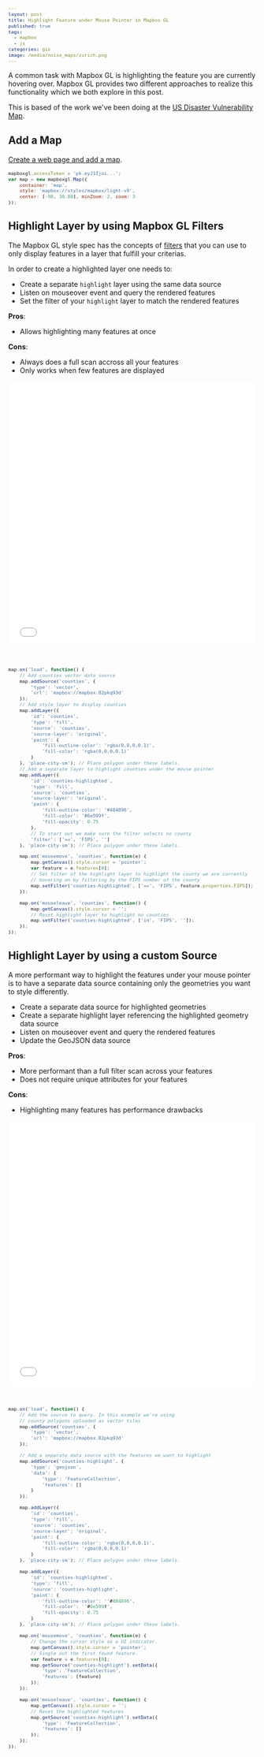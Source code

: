 ```yaml
---
layout: post
title: Highlight Feature under Mouse Pointer in Mapbox GL
published: true
tags:
  - mapbox
  - js
categories: gis
image: /media/noise_maps/zurich.png
---
```

A common task with Mapbox GL is highlighting the feature you are currently
hovering over. Mapbox GL provides two different approaches to realize this functionality which we both explore in this
post.

This is based of the work we've been doing at the [US Disaster Vulnerability Map](https://ccusa.github.io/Disaster_Vulnerability_Map/#3/38.91/-76.92).

<style>
pre {
  font-size: 0.8em;
}
</style>

## Add a Map

[Create a web page and add a map](https://www.mapbox.com/mapbox-gl-js/examples/).

```js
mapboxgl.accessToken = 'pk.eyJ1Ijoi...';
var map = new mapboxgl.Map({
    container: 'map',
    style: 'mapbox://styles/mapbox/light-v9',
    center: [-98, 38.88], minZoom: 2, zoom: 3
});
```

## Highlight Layer by using Mapbox GL Filters

The Mapbox GL style spec has the concepts of [filters](https://www.mapbox.com/mapbox-gl-js/style-spec/#types-filter) that you can
use to only display features in a layer that fulfill your criterias.

In order to create a highlighted layer one needs to:
- Create a separate `highlight` layer using the same data source
- Listen on mouseover event and query the rendered features
- Set the filter of your `highlight` layer to match the rendered features

**Pros**:
- Allows highlighting many features at once

**Cons**:
- Always does a full scan accross all your features
- Only works when few features are displayed

<iframe src="/maps/hover-filter.html" frameborder="0" scrolling="0" width="100%" height="540px" style="margin-bottom:25px;"></iframe>

```js
map.on('load', function() {
    // Add counties vector data source
    map.addSource('counties', {
        'type': 'vector',
        'url': 'mapbox://mapbox.82pkq93d'
    });
    // Add style layer to display counties
    map.addLayer({
        'id': 'counties',
        'type': 'fill',
        'source': 'counties',
        'source-layer': 'original',
        'paint': {
            'fill-outline-color': 'rgba(0,0,0,0.1)',
            'fill-color': 'rgba(0,0,0,0.1)'
        }
    }, 'place-city-sm'); // Place polygon under these labels.
    // Add a separate layer to highlight counties under the mouse pointer
    map.addLayer({
        'id': 'counties-highlighted',
        'type': 'fill',
        'source': 'counties',
        'source-layer': 'original',
        'paint': {
            'fill-outline-color': '#484896',
            'fill-color': '#6e599f',
            'fill-opacity': 0.75
        },
        // To start out we make sure the filter selects no county
        'filter': ['==', 'FIPS', '']
    }, 'place-city-sm'); // Place polygon under these labels.

    map.on('mousemove', 'counties', function(e) {
        map.getCanvas().style.cursor = 'pointer';
        var feature = e.features[0];
        // Set filter of the highlight layer to highlight the county we are currently
        // hovering on by filtering by the FIPS number of the county
        map.setFilter('counties-highlighted', ['==', 'FIPS', feature.properties.FIPS]);
    });

    map.on('mouseleave', 'counties', function() {
        map.getCanvas().style.cursor = '';
        // Reset highlight layer to highlight no counties
        map.setFilter('counties-highlighted', ['in', 'FIPS', '']);
    });
});
```

## Highlight Layer by using a custom Source

A more performant way to highlight the features under your mouse pointer is to have a separate data source
containing only the geometries you want to style differently.

- Create a separate data source for highlighted geometries
- Create a separate highlight layer referencing the highlighted geometry data source
- Listen on mouseover event and query the rendered features
- Update the GeoJSON data source

**Pros**:
- More performant than a full filter scan across your features
- Does not require unique attributes for your features

**Cons**:
- Highlighting many features has performance drawbacks

<iframe src="/maps/hover-geojson.html" frameborder="0" scrolling="0" width="100%" height="540px" style="margin-bottom:25px;"></iframe>

```js
map.on('load', function() {
    // Add the source to query. In this example we're using
    // county polygons uploaded as vector tiles
    map.addSource('counties', {
        'type': 'vector',
        'url': 'mapbox://mapbox.82pkq93d'
    });

    // Add a separate data source with the features we want to highlight
    map.addSource('counties-highlight', {
        'type': 'geojson',
        'data': {
            'type': 'FeatureCollection',
            'features': []
        }
    });

    map.addLayer({
        'id': 'counties',
        'type': 'fill',
        'source': 'counties',
        'source-layer': 'original',
        'paint': {
            'fill-outline-color': 'rgba(0,0,0,0.1)',
            'fill-color': 'rgba(0,0,0,0.1)'
        }
    }, 'place-city-sm'); // Place polygon under these labels.

    map.addLayer({
        'id': 'counties-highlighted',
        'type': 'fill',
        'source': 'counties-highlight',
        'paint': {
            'fill-outline-color': ''#484896',
            'fill-color': ''#6e599f',
            'fill-opacity': 0.75
        }
    }, 'place-city-sm'); // Place polygon under these labels.

    map.on('mousemove', 'counties', function(e) {
        // Change the cursor style as a UI indicator.
        map.getCanvas().style.cursor = 'pointer';
        // Single out the first found feature.
        var feature = e.features[0];
        map.getSource('counties-highlight').setData({
            'type': 'FeatureCollection',
            'features': [feature]
        });
    });

    map.on('mouseleave', 'counties', function() {
        map.getCanvas().style.cursor = '';
        // Reset the highlighted features
        map.getSource('counties-highlight').setData({
            'type': 'FeatureCollection',
            'features': []
        });
    });
});
```

